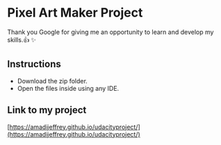 # Pixel Art Maker Project

Thank you Google for giving me an opportunity to learn and develop my skills.:+1: :sparkles:

## Instructions

* Download the zip folder.
* Open the files inside using any IDE.

## Link to my project
[https://amadijeffrey.github.io/udacityproject/](https://amadijeffrey.github.io/udacityproject/)
